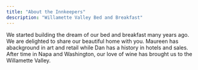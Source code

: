 ```yaml
---
title: "About the Innkeepers"
description: "Willamette Valley Bed and Breakfast"
---
```


We started building the dream of our bed and breakfast many years ago. We are delighted to share our beautiful home with you. Maureen has abackground in art and retail while Dan has a history in hotels and sales. After time in Napa and Washington, our love of wine has brought us to the Willamette Valley.
